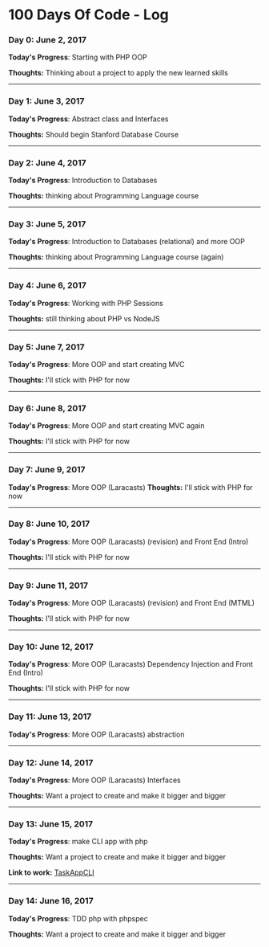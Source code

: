# 100 Days Of Code - Log

### Day 0: June 2, 2017
**Today's Progress**: Starting with PHP OOP

**Thoughts:** Thinking about a project to apply the new learned skills

------------------------------------------

### Day 1: June 3, 2017
**Today's Progress**: Abstract class and Interfaces

**Thoughts:** Should begin Stanford Database Course


------------------------------------------
### Day 2: June 4, 2017
**Today's Progress**: Introduction to Databases

**Thoughts:** thinking about Programming Language course


------------------------------------------
### Day 3: June 5, 2017
**Today's Progress**: Introduction to Databases (relational) and more OOP

**Thoughts:** thinking about Programming Language course (again)


------------------------------------------
### Day 4: June 6, 2017
**Today's Progress**: Working with PHP Sessions

**Thoughts:** still thinking about PHP vs NodeJS


------------------------------------------
### Day 5: June 7, 2017
**Today's Progress**: More OOP and start creating MVC

**Thoughts:** I'll stick with PHP for now


------------------------------------------
### Day 6: June 8, 2017
**Today's Progress**: More OOP and start creating MVC again

**Thoughts:** I'll stick with PHP for now


------------------------------------------
### Day 7: June 9, 2017
**Today's Progress**: More OOP (Laracasts)
**Thoughts:** I'll stick with PHP for now


------------------------------------------
### Day 8: June 10, 2017
**Today's Progress**: More OOP (Laracasts) (revision) and Front End (Intro)

**Thoughts:** I'll stick with PHP for now

------------------------------------------
### Day 9: June 11, 2017
**Today's Progress**: More OOP (Laracasts) (revision) and Front End (MTML)

**Thoughts:** I'll stick with PHP for now

------------------------------------------
### Day 10: June 12, 2017
**Today's Progress**: More OOP (Laracasts) Dependency Injection and Front End (Intro)

**Thoughts:** I'll stick with PHP for now

------------------------------------------
### Day 11: June 13, 2017
**Today's Progress**: More OOP (Laracasts) abstraction


------------------------------------------
### Day 12: June 14, 2017
**Today's Progress**: More OOP (Laracasts) Interfaces

**Thoughts:** Want a project to create and make it bigger and bigger


------------------------------------------
### Day 13: June 15, 2017
**Today's Progress**: make CLI app with php

**Thoughts:** Want a project to create and make it bigger and bigger

**Link to work:** [TaskAppCLI](https://github.com/MohammedAttya2/TaskAppCLI/)


------------------------------------------
### Day 14: June 16, 2017
**Today's Progress**: TDD php with phpspec

**Thoughts:** Want a project to create and make it bigger and bigger

<!--- 
### Day 0: February 30, 2016 (Example 1)
##### (delete me or comment me out)

**Today's Progress**: Fixed CSS, worked on canvas functionality for the app.

**Thoughts:** I really struggled with CSS, but, overall, I feel like I am slowly getting better at it. Canvas is still new for me, but I managed to figure out some basic functionality.

**Link to work:** [Calculator App](http://www.example.com)

### Day 0: February 30, 2016 (Example 2)
##### (delete me or comment me out)

**Today's Progress**: Fixed CSS, worked on canvas functionality for the app.

**Thoughts**: I really struggled with CSS, but, overall, I feel like I am slowly getting better at it. Canvas is still new for me, but I managed to figure out some basic functionality.

**Link(s) to work**: [Calculator App](http://www.example.com)


### Day 1: June 27, Monday

**Today's Progress**: I've gone through many exercises on FreeCodeCamp.

**Thoughts** I've recently started coding, and it's a great feeling when I finally solve an algorithm challenge after a lot of attempts and hours spent.

**Link(s) to work**
1. [Find the Longest Word in a String](https://www.freecodecamp.com/challenges/find-the-longest-word-in-a-string)
2. [Title Case a Sentence](https://www.freecodecamp.com/challenges/title-case-a-sentence)
 -->
